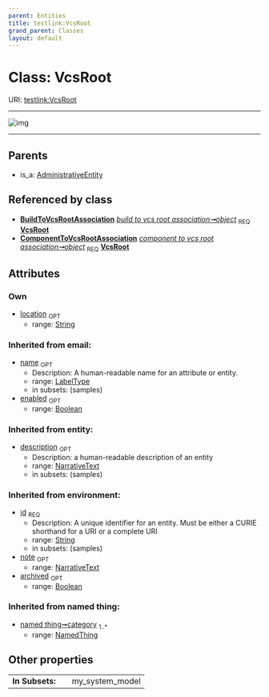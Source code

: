 ```yaml
---
parent: Entities
title: testlink:VcsRoot
grand_parent: Classes
layout: default
---
```


# Class: VcsRoot




URI: [testlink:VcsRoot](https://w3id.org/testlink/vocab/VcsRoot)


---

![img](http://yuml.me/diagram/nofunky;dir:TB/class/[BuildToVcsRootAssociation]-%20object%201..1%3E[VcsRoot%7Clocation:string%20%3F;id(i):string;name(i):label_type%20%3F;enabled(i):boolean%20%3F;archived(i):boolean%20%3F;description(i):narrative_text%20%3F;note(i):narrative_text%20%3F],[ComponentToVcsRootAssociation]-%20object%201..1%3E[VcsRoot],[AdministrativeEntity]%5E-[VcsRoot],[NamedThing],[ComponentToVcsRootAssociation],[BuildToVcsRootAssociation],[AdministrativeEntity])

---


## Parents

 *  is_a: [AdministrativeEntity](AdministrativeEntity.md)

## Referenced by class

 *  **[BuildToVcsRootAssociation](BuildToVcsRootAssociation.md)** *[build to vcs root association➞object](build_to_vcs_root_association_object.md)*  <sub>REQ</sub>  **[VcsRoot](VcsRoot.md)**
 *  **[ComponentToVcsRootAssociation](ComponentToVcsRootAssociation.md)** *[component to vcs root association➞object](component_to_vcs_root_association_object.md)*  <sub>REQ</sub>  **[VcsRoot](VcsRoot.md)**

## Attributes


### Own

 * [location](location.md)  <sub>OPT</sub>
    * range: [String](types/String.md)

### Inherited from email:

 * [name](name.md)  <sub>OPT</sub>
    * Description: A human-readable name for an attribute or entity.
    * range: [LabelType](types/LabelType.md)
    * in subsets: (samples)
 * [enabled](enabled.md)  <sub>OPT</sub>
    * range: [Boolean](types/Boolean.md)

### Inherited from entity:

 * [description](description.md)  <sub>OPT</sub>
    * Description: a human-readable description of an entity
    * range: [NarrativeText](types/NarrativeText.md)
    * in subsets: (samples)

### Inherited from environment:

 * [id](id.md)  <sub>REQ</sub>
    * Description: A unique identifier for an entity. Must be either a CURIE shorthand for a URI or a complete URI
    * range: [String](types/String.md)
    * in subsets: (samples)
 * [note](note.md)  <sub>OPT</sub>
    * range: [NarrativeText](types/NarrativeText.md)
 * [archived](archived.md)  <sub>OPT</sub>
    * range: [Boolean](types/Boolean.md)

### Inherited from named thing:

 * [named thing➞category](named_thing_category.md)  <sub>1..*</sub>
    * range: [NamedThing](NamedThing.md)

## Other properties

|  |  |  |
| --- | --- | --- |
| **In Subsets:** | | my_system_model |

